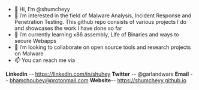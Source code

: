 - 👋 Hi, I’m @shumcheyy
- 👀 I’m interested in the field of Malware Analysis, Incident Response and Penetration Testing. This github repo consists of various projects I do and showcases the work I have done so far
- 🌱 I’m currently learning x86 assembly, Life of Binaries and ways to secure Webapps
- 💞️ I’m looking to collaborate on open source tools and research projects on Malware
- 📫 You can reach me via 

**Linkedin** -- https://linkedin.com/in/shuhey
**Twitter** -- @garlandwars 
**Email** -- bhamchoubey@protonmail.com
**Website**-- https://shumcheyy.github.io


